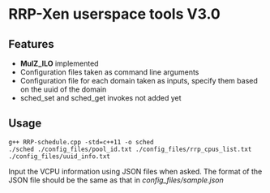 # RRP-Xen userspace tools V3.0

## Features
- __MulZ\_ILO__ implemented
- Configuration files taken as command line arguments
- Configuration file for each domain taken as inputs, specify them based on the uuid of the domain
- sched_set and sched_get invokes not added yet

## Usage

```
g++ RRP-schedule.cpp -std=c++11 -o sched
./sched ./config_files/pool_id.txt ./config_files/rrp_cpus_list.txt ./config_files/uuid_info.txt 
```

Input the VCPU information using JSON files when asked.
The format of the JSON file should be the same as that in *config_files/sample.json*
